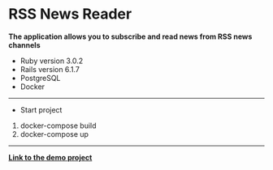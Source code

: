 # RSS News Reader

**The application allows you to subscribe and read news from RSS news channels**

* Ruby version 3.0.2
* Rails version 6.1.7
* PostgreSQL
* Docker
* * *
* Start project

1. docker-compose build
2. docker-compose up

* * *

**[Link to the demo project](https://iavianm-rss-reader.herokuapp.com/)**
